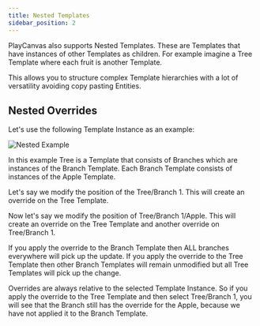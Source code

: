 ```yaml
---
title: Nested Templates
sidebar_position: 2
---
```


PlayCanvas also supports Nested Templates. These are Templates that have instances of other Templates as children. For example imagine a Tree Template where each fruit is another Template.

This allows you to structure complex Template hierarchies with a lot of versatility avoiding copy pasting Entities.

## Nested Overrides

Let's use the following Template Instance as an example:

![Nested Example](/img/user-manual/templates/nested.png)

In this example Tree is a Template that consists of Branches which are instances of the Branch Template. Each Branch Template consists of instances of the Apple Template.

Let's say we modify the position of the Tree/Branch 1. This will create an override on the Tree Template.

Now let's say we modify the position of Tree/Branch 1/Apple. This will create an override on the Tree Template and another override on Tree/Branch 1.

If you apply the override to the Branch Template then ALL branches everywhere will pick up the update. If you apply the override to the Tree Template then other Branch Templates will remain unmodified but all Tree Templates will pick up the change.

Overrides are always relative to the selected Template Instance. So if you apply the override to the Tree Template and then select Tree/Branch 1, you will see that the Branch still has the override for the Apple, because we have not applied it to the Branch Template.
